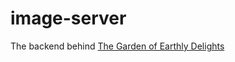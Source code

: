 # image-server

The backend behind [The Garden of Earthly Delights](https://github.com/earthlydelights/earthlydelights.github.io/blob/master/README.md)